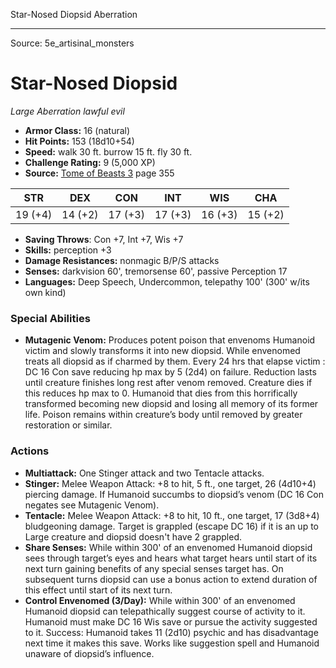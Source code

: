 <MonsterName/>Star-Nosed Diopsid</MonsterName>
<CreatureType/>Aberration</CreatureType>



---

Source: 5e_artisinal_monsters

# Star-Nosed Diopsid

*Large* *Aberration* *lawful evil*

- **Armor Class:** 16 (natural)
- **Hit Points:** 153 (18d10+54)
- **Speed:** walk 30 ft. burrow 15 ft. fly 30 ft.
- **Challenge Rating:** 9 (5,000 XP)
- **Source:** [Tome of Beasts 3](https://koboldpress.com/kpstore/product/tome-of-beasts-3-for-5th-edition/) page 355

| STR | DEX | CON | INT | WIS | CHA |
| --- | --- | --- | --- | --- | --- |
| 19 (+4) | 14 (+2) | 17 (+3) | 17 (+3) | 16 (+3) | 15 (+2) |

- **Saving Throws**: Con +7, Int +7, Wis +7
- **Skills:** perception +3
- **Damage Resistances:** nonmagic B/P/S attacks
- **Senses:** darkvision 60', tremorsense 60', passive Perception 17
- **Languages:** Deep Speech, Undercommon, telepathy 100' (300' w/its own kind)

### Special Abilities

- **Mutagenic Venom:** Produces potent poison that envenoms Humanoid victim and slowly transforms it into new diopsid. While envenomed treats all diopsid as if charmed by them. Every 24 hrs that elapse victim : DC 16 Con save reducing hp max by 5 (2d4) on failure. Reduction lasts until creature finishes long rest after venom removed. Creature dies if this reduces hp max to 0. Humanoid that dies from this horrifically transformed becoming new diopsid and losing all memory of its former life. Poison remains within creature’s body until removed by greater restoration or similar.

### Actions

- **Multiattack:** One Stinger attack and two Tentacle attacks.
- **Stinger:** Melee Weapon Attack: +8 to hit, 5 ft., one target, 26 (4d10+4) piercing damage. If Humanoid succumbs to diopsid’s venom (DC 16 Con negates see Mutagenic Venom).
- **Tentacle:** Melee Weapon Attack: +8 to hit, 10 ft., one target, 17 (3d8+4) bludgeoning damage. Target is grappled (escape DC 16) if it is an up to Large creature and diopsid doesn't have 2 grappled.
- **Share Senses:** While within 300' of an envenomed Humanoid diopsid sees through target’s eyes and hears what target hears until start of its next turn gaining benefits of any special senses target has. On subsequent turns diopsid can use a bonus action to extend duration of this effect until start of its next turn.
- **Control Envenomed (3/Day):** While within 300' of an envenomed Humanoid diopsid can telepathically suggest course of activity to it. Humanoid must make DC 16 Wis save or pursue the activity suggested to it. Success: Humanoid takes 11 (2d10) psychic and has disadvantage next time it makes this save. Works like suggestion spell and Humanoid unaware of diopsid’s influence.





